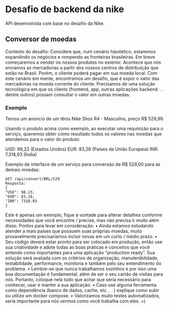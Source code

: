 # Desafio de backend da nike
API desenvolvida com base no desafio da Nike.

## Conversor de moedas
Contexto do desafio: Considere que, num cenário hipotético, estaremos expandindo os negócios e rompendo as fronteiras brasileiras. Em breve
começaremos a vender os nossos produtos no exterior. Acontece que nós enviamos as mercadorias a partir dos nossos centros
de distribuição que estão no Brasil. Porém, o cliente poderá pagar em sua moeda local.
Com este cenário em mente, encontramos um desafio, que é expor o valor das mercadorias na moeda corrente do cliente.
Precisamos de uma solução tecnológica em que os clients (frontend, app, outras aplicações backend. . . dentre outros) possam
consultar o valor em outras moedas.

### Exemplo
Temos um anúncio de um tênis Nike Shox R4 - Masculino, preço R$ 529,99.

Usando o produto acima como exemplo, ao executar uma requisição para o serviço, queremos obter como resultado todos os 
valores nas moedas que atendemos para o valor do produto:

USD: 98,23 (Estados Unidos)
EUR: 83,26 (Países da União Europeia)
INR: 7.318,93 (Índia)


Exemplo de interface de um serviço para conversão de R$ 529,00 para as demais moedas:

```HTTP
GET /api/convert/BRL/529
Resposta:
{
"USD": 98.23,
"EUR": 83.26,
"INR": 7318.93
}
```

Este é apenas um exemplo, fique à vontade para alterar detalhes conforme necessidades que você encontre / precise, mas não
precisa ir muito além disso.
Pontos para levar em consideração:
• Ainda estamos estudando atender a mais países que possuem suas próprias moedas, muito provavelmente precisaríamos 
incluir novas em um curto / médio prazo.
• Seu código deverá estar pronto para ser colocado em produção, então use sua criatividade e adote todas as boas 
práticas e conceitos que você entende como importantes para uma aplicação “production ready”.
 Sua solução será avaliada com os critérios de organização, manutenibilidade, testabilidade, performance, 
monitoria e também pelo seu entendimento do problema.
• Lembre-se que nunca trabalhamos sozinhos e por isso uma boa documentação é fundamental, além de ser o seu cartão
de visitas para nós. Portanto, coloque nela tudo que achar que seria necessário para conhecer, usar e manter a sua
aplicação.
• Caso use alguma ferramenta como dependência (banco de dados, cache, etc. . . ) explique como subir ou utilize um 
docker compose.
• Valorizamos muito testes automatizados, seria importante para nós vermos como você trabalha com eles. =)
